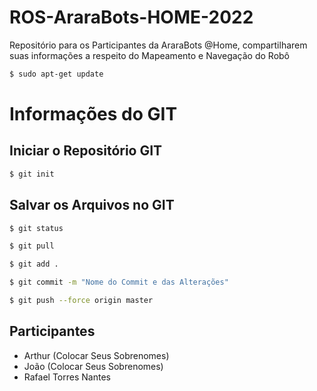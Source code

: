 # ROS-AraraBots-HOME-2022

Repositório para os Participantes da AraraBots @Home, compartilharem suas informações a respeito do Mapeamento e Navegação do Robô

```bash
$ sudo apt-get update
```

# Informações do GIT

## Iniciar o Repositório GIT

```bash
$ git init
```

## Salvar os Arquivos no GIT

```bash
$ git status
```
```bash
$ git pull
```
```bash
$ git add .
```
```bash
$ git commit -m "Nome do Commit e das Alterações"
```
```bash
$ git push --force origin master
```

## Participantes
 - Arthur (Colocar Seus Sobrenomes)
 - João (Colocar Seus Sobrenomes)
 - Rafael Torres Nantes
